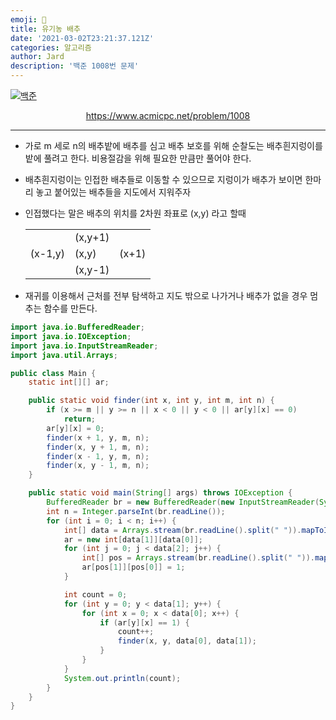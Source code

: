 ```yaml
---
emoji: 🧢
title: 유기농 배추
date: '2021-03-02T23:21:37.121Z'
categories: 알고리즘
author: Jard
description: '백준 1008번 문제'
---
```


[![백준](https://d2gd6pc034wcta.cloudfront.net/images/logo@2x.png)](https://www.acmicpc.net/problem/1008)

<div style="text-align:center"><a href="https://www.acmicpc.net/problem/1008">https://www.acmicpc.net/problem/1008</a></div>

---

- 가로 m 세로 n의 배추밭에 배추를 심고 배추 보호를 위해 순찰도는 배추흰지렁이를 밭에 풀려고 한다. 비용절감을 위해 필요한 만큼만 풀어야 한다.
- 배추흰지렁이는 인접한 배추들로 이동할 수 있으므로 지렁이가 배추가 보이면 한마리 놓고 붙어있는 배추들을 지도에서 지워주자
- 인접했다는 말은 배추의 위치를 2차원 좌표로 (x,y) 라고 할때

  |         |         |       |
  | ------- | ------- | ----- |
  |         | (x,y+1) |       |
  | (x-1,y) | (x,y)   | (x+1) |
  |         | (x,y-1) |       |

- 재귀를 이용해서 근처를 전부 탐색하고 지도 밖으로 나가거나 배추가 없을 경우 멈추는 함수를 만든다.

```java
import java.io.BufferedReader;
import java.io.IOException;
import java.io.InputStreamReader;
import java.util.Arrays;

public class Main {
    static int[][] ar;

    public static void finder(int x, int y, int m, int n) {
        if (x >= m || y >= n || x < 0 || y < 0 || ar[y][x] == 0)
            return;
        ar[y][x] = 0;
        finder(x + 1, y, m, n);
        finder(x, y + 1, m, n);
        finder(x - 1, y, m, n);
        finder(x, y - 1, m, n);
    }

    public static void main(String[] args) throws IOException {
        BufferedReader br = new BufferedReader(new InputStreamReader(System.in));
        int n = Integer.parseInt(br.readLine());
        for (int i = 0; i < n; i++) {
            int[] data = Arrays.stream(br.readLine().split(" ")).mapToInt(Integer::parseInt).toArray();
            ar = new int[data[1]][data[0]];
            for (int j = 0; j < data[2]; j++) {
                int[] pos = Arrays.stream(br.readLine().split(" ")).mapToInt(Integer::parseInt).toArray();
                ar[pos[1]][pos[0]] = 1;
            }

            int count = 0;
            for (int y = 0; y < data[1]; y++) {
                for (int x = 0; x < data[0]; x++) {
                    if (ar[y][x] == 1) {
                        count++;
                        finder(x, y, data[0], data[1]);
                    }
                }
            }
            System.out.println(count);
        }
    }
}
```
